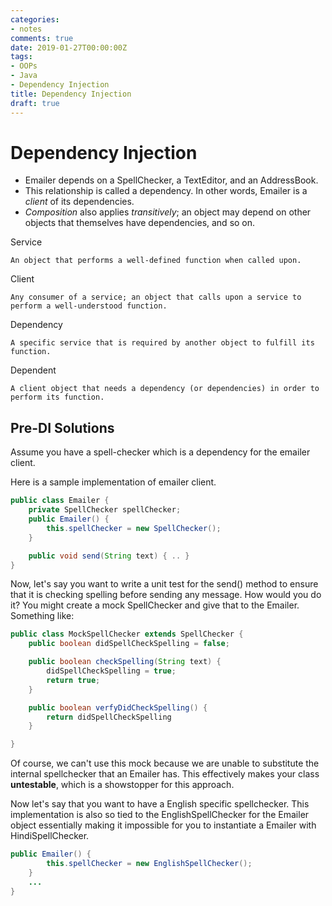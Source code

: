 ```yaml
---
categories:
- notes
comments: true
date: 2019-01-27T00:00:00Z
tags:
- OOPs
- Java
- Dependency Injection
title: Dependency Injection
draft: true
---
```


# Dependency Injection

- Emailer depends on a SpellChecker, a TextEditor, and an AddressBook.
- This relationship is called a dependency. In other words, Emailer is a *client* of its dependencies.
- *Composition* also applies *transitively*; an object may depend on other objects that themselves have dependencies, and so on.


Service

    An object that performs a well-defined function when called upon.
Client
    
    Any consumer of a service; an object that calls upon a service to perform a well-understood function.
    

Dependency 
    
    A specific service that is required by another object to fulfill its function.
Dependent
    
    A client object that needs a dependency (or dependencies) in order to perform its function.


## Pre-DI Solutions

Assume you have a spell-checker which is a dependency for the emailer client. 

Here is a sample implementation of emailer client.

```java 
public class Emailer {
    private SpellChecker spellChecker;
    public Emailer() {
        this.spellChecker = new SpellChecker();
    }

    public void send(String text) { .. }
}
```

Now, let's say you want to write a unit test for the send() method to ensure that it is checking spelling before sending any message. How would you do it? You might create a mock SpellChecker and give that to the Emailer. Something like:

```java
public class MockSpellChecker extends SpellChecker { 
    public boolean didSpellCheckSpelling = false;

    public boolean checkSpelling(String text) { 
        didSpellCheckSpelling = true;
        return true;
    }

    public boolean verfyDidCheckSpelling() { 
        return didSpellCheckSpelling
    }

}
```
Of course, we can't use this mock because we are unable to substitute the internal spellchecker that an Emailer has. This effectively makes your class **untestable**, which is a showstopper for this approach.


Now let's say that you want to have a English specific spellchecker. This implementation is also so tied to the EnglishSpellChecker for the Emailer object essentially making it impossible for you to instantiate a Emailer with HindiSpellChecker. 

```java 
public Emailer() {
        this.spellChecker = new EnglishSpellChecker();
    }
    ...
}
```

